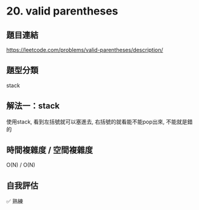# 20. valid parentheses

## 題目連結
https://leetcode.com/problems/valid-parentheses/description/
## 題型分類
stack

## 解法一：stack
使用stack, 看到左括號就可以塞進去, 右括號的就看能不能pop出來, 不能就是錯的

## 時間複雜度 / 空間複雜度
O(N) / O(N)

## 自我評估
✅ 熟練

